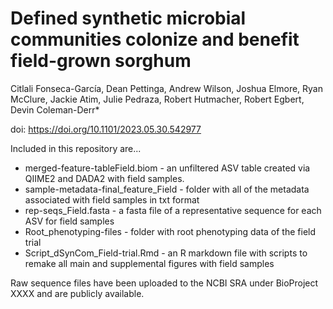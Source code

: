 # Defined synthetic microbial communities colonize and benefit field-grown sorghum
Citlali Fonseca-García, Dean Pettinga, Andrew Wilson, Joshua Elmore, Ryan McClure, Jackie Atim, Julie Pedraza, Robert Hutmacher, Robert Egbert, Devin Coleman-Derr* 

doi: https://doi.org/10.1101/2023.05.30.542977

Included in this repository are...

+	merged-feature-tableField.biom - an unfiltered ASV table created via QIIME2 and DADA2 with field samples.
+ sample-metadata-final_feature_Field - folder with all of the metadata associated with field samples in txt format
+ rep-seqs_Field.fasta - a fasta file of a representative sequence for each ASV for field samples
+ Root_phenotyping-files - folder with root phenotyping data of the field trial
+ Script_dSynCom_Field-trial.Rmd - an R markdown file with scripts to remake all main and supplemental figures with field samples

Raw sequence files have been uploaded to the NCBI SRA under BioProject XXXX and are publicly available.
